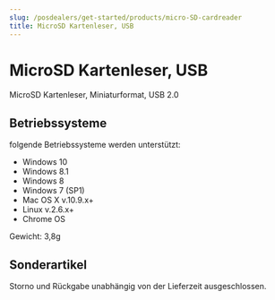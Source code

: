 ```yaml
---
slug: /posdealers/get-started/products/micro-SD-cardreader
title: MicroSD Kartenleser, USB
---
```


# MicroSD Kartenleser, USB

MicroSD Kartenleser, Miniaturformat, USB 2.0

## Betriebssysteme

folgende Betriebssysteme werden unterstützt:

+ Windows 10
+ Windows 8.1  
+ Windows 8
+ Windows 7 (SP1)  
+ Mac OS X v.10.9.x+  
+ Linux v.2.6.x+  
+ Chrome OS

Gewicht: 3,8g

## Sonderartikel

Storno und Rückgabe unabhängig von der Lieferzeit ausgeschlossen.
